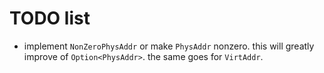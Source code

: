 # TODO list
- implement `NonZeroPhysAddr` or make `PhysAddr` nonzero. this will greatly improve of `Option<PhysAddr>`. the same goes for `VirtAddr`.
